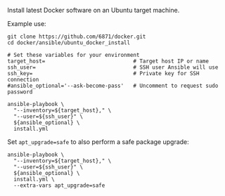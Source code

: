 Install latest Docker software on an Ubuntu target machine.

Example use:

```shell script
git clone https://github.com/6871/docker.git
cd docker/ansible/ubuntu_docker_install

# Set these variables for your environment
target_host=                            # Target host IP or name
ssh_user=                               # SSH user Ansible will use
ssh_key=                                # Private key for SSH connection
#ansible_optional='--ask-become-pass'   # Uncomment to request sudo password

ansible-playbook \
  "--inventory=${target_host}," \
  "--user=${ssh_user}" \
  ${ansible_optional} \
  install.yml
```

Set ```apt_upgrade=safe``` to also perform a safe package upgrade:

```shell script
ansible-playbook \
  "--inventory=${target_host}," \
  "--user=${ssh_user}" \
  ${ansible_optional} \
  install.yml \
  --extra-vars apt_upgrade=safe
```
